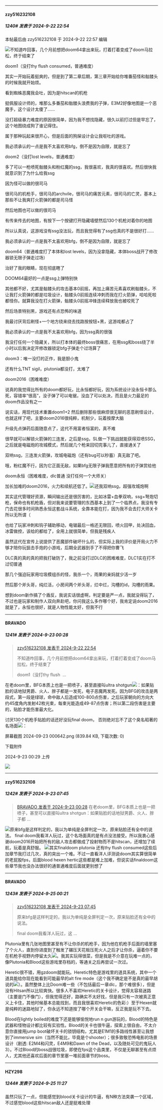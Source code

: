 ﻿
*****

####  zzy516232108  
##### 1240#       发表于 2024-9-22 22:54

 本帖最后由 zzy516232108 于 2024-9-22 22:57 编辑 

<img src="https://static.saraba1st.com/image/smiley/face2017/050.png" referrerpolicy="no-referrer">不知道咋回事，几个月前想把doom64拿出来玩，打着打着变成了doom马拉松，终于结束了

doom1（没打thy flush consumed，普通难度）

其实一开始玩着挺爽的，但是到了第二章后期，第三章开始给你堆番茄怪和骷髅头的时候我就开始烦。

看到蜘蛛恶魔我会吐，因为是hitscan的机枪

挺佩服设计师的，堆那么多番茄和骷髅头浪费我的子弹，E3M2好像地图是一个恶魔手，这个设计太傻了……

没打超级暴力难度的原因很简单，因为我不想找隐藏，很久以前打过但是早忘了，这个地图绕成狗了谁记得住。

属于那种玩起来很开心，但是后面的狗屎设计会让我呕吐的游戏。

我必须承认的一点是我不太喜欢用bfg，倒不是因为自限，就是忘了

doom2（没打lost levels，普通难度）

多了可以一枪喷死骷髅头和粉红魔的ssg，我很喜欢，我真的很喜欢。然后很快我就意识到了为什么给我ssg

因为怪可以做的很司马

很司马的机枪手，很司马的archvile，很司马的痛苦元素，很司马的亡灵，基本上那些不让我爽打火箭弹的都是司马怪

然后地图也可以做的很司马

有传来传去的地图，有按下一个按键打开隐藏墙壁然后130个机枪对着你的地图

所以认真说，这游戏没有ssg没法玩，而且我觉得有了ssg也真的不是很好打……

我必须承认的一点是我不太喜欢用bfg，倒不是因为自限，就是忘了

doom64（普通难度打了本体和lost levels，因为没拿隐藏，本体boss战开了修改器锁无限子弹走过场）

治好了我的眼睛，现在彻底瞎了

DOOM64最好的一点是ssg上弹特别快

其他都不好，尤其是骷髅头的攻击基本0前摇，再加上痛苦元素喜欢刷骷髅头，不让我打火箭弹的都是垃圾设计，骷髅头0前摇连续冲刺而我在打火箭弹，哈哈死啦都怪你。就算我没在打火箭弹，骷髅头0前摇冲锋连续释放我也被咬死了

然后场景特别黑，游戏还有点恐怖的味道

我最讨厌背后刷怪+一个地方绕来绕去找路按按钮+黑，这游戏都占了

我必须承认的一点是我不太喜欢用bfg，因为ssg真的很强

我没打任何一个隐藏关，所以打本体的最终boss很痛苦，在用ssg和boss绕了半小时以后我决定开修改器锁定bfg子弹走个过场算了

doom3：唯一没打的正作，我是胆小鬼

还有什么TNT sigil，plutonia都没打，太难了

doom2016（困难难度）

说真的我觉得比所有的doom都好玩，比永恒都好玩，因为系统设计没永恒卡那么死，容错率“很高”，没子弹了可以电锯，没血了可以处决，而且是火力最足的doom作品没有之一

说实话，用现代技术重置doom1+2 然后删除那些很麻烦很无聊的恶意刷怪设计，也就这样了吧，主要doom2016很纯粹，机制少，玩着按摩大脑

升级先点弹药后面随意点了，这代不用富者恒富的，真不难

很早就可以解锁火箭弹的三连发，之后是ssg，SL做一下挑战就能获得双喷SSG，之后就是电磁炮的攻城模式，然后就几个枪来回切完事儿了，直接通关了

双响ssg，三连发火箭弹，攻城电磁炮（还有bug可以秒蓄）真无敌了吧。

哦，粉红魔不行，因为它正面无敌，如果bfg无限子弹我愿意把所有的子弹赏给他

doom永恒（困难难度，dlc普通 没打任何一个大师关）

加长加难的doom2016，火力和续航还低了。<img src="https://static.saraba1st.com/image/smiley/face2017/067.png" referrerpolicy="no-referrer">还我双响ssg，超强攻城炮啊

其实这代管理好资源，瞬间输出还是很厉害的，比如冰雷+血拳双响，ssg+弩炮切枪，保命也有机枪盾，但对我来说要管理的东西基本上到了一个临界点，我没有专门去花很多时间熟悉永恒这套战斗系统，全靠本能在打，因为我不会去打大师关卡所以无所谓（

也给了玩家冲刺和钩子辅助移动，电锯最后一格还无限回，喷火回甲，处决回血，冰雷做控，该给的都给了，全用上就很简单，但我是残疾人

虽然这代在宣传上说提供了恶魔部件破坏什么的，但实际上我的评价是开局火力不够才陪你玩狙击手炮的小游戏，后期全武器到手了不得把你曹飞

DLC真的真的真的把我打破防了，我之前没打过DLC的困难难度，DLC1实在打不过切普通

那几个强迫玩家用垃圾模组杀的怪，我杀一个，雨果的亲妈就少活一岁

然后那个斧头哥，纯烂活，小房间两个斧头哥，烂中烂，沟槽的id，沟槽的雨果。

想到doom新作搞了个盾反，我说实话很虚啊，判定要是严一点，我就没得玩了，不过也是玩家和制作人双向奔赴吧，你问我这么多作哪个好，我肯定说doom2016就是了，永恒也很好，就是人物性能太好，但我不行


*****

####  BRAVADO  
##### 1241#       发表于 2024-9-23 00:28

<blockquote><a href="httphttps://bbs.saraba1st.com/2b/forum.php?mod=redirect&amp;goto=findpost&amp;pid=66275870&amp;ptid=2062303" target="_blank">zzy516232108 发表于 2024-9-22 22:54</a>

不知道咋回事，几个月前想把doom64拿出来玩，打着打着变成了doom马拉松，终于结束了

doom1（没打thy flush  ...</blockquote>
在老doom里，BFG本质上也是一把喷子，甚至直接叫ultra shotgun<img src="https://static.saraba1st.com/image/smiley/face2017/066.png" referrerpolicy="no-referrer">：如果贴脸的话地狱男爵、火人、胖子都是一发死，电子恶魔两发死。因为BFG的攻击是两段式，第一段是绿球，命中敌人后造成100-800点伤害，之后玩家朝向的方向大约45度角内发射42枚光束，每束光能造成49-87点伤害；所以第二段伤害是主要的，贴脸才能伤害最大化。

讨厌130个机枪手贴脸的话还好没玩final doom， 否则绝对忘不了这个臭名昭著的名场面<img src="https://static.saraba1st.com/image/smiley/face2017/065.png" referrerpolicy="no-referrer">：

屏幕截图 2024-09-23 000642.png
(839.84 KB, 下载次数: 0)

下载附件

2024-9-23 00:29 上传

<img src="https://img.saraba1st.com/forum/202409/23/002934vvakqmvsgkaxpgpz.png" referrerpolicy="no-referrer">


*****

####  zzy516232108  
##### 1242#       发表于 2024-9-23 07:45

<blockquote><a href="httphttps://bbs.saraba1st.com/2b/forum.php?mod=redirect&amp;goto=findpost&amp;pid=66276907&amp;ptid=2062303" target="_blank">BRAVADO 发表于 2024-9-23 00:28</a>
在老doom里，BFG本质上也是一把喷子，甚至可以直接叫ultra shotgun：如果贴脸的话地狱男爵、火人、胖子都 ...</blockquote>
<img src="https://static.saraba1st.com/image/smiley/face2017/068.png" referrerpolicy="no-referrer">原来bfg是这样判定的，我以为单纯是全屏判定一次，原来贴脸还有全中的说法。
final doom我看洋人玩过，这个名场面真的是有点没法接受。所以我衷心感谢doom2016开始把所有的敌人攻击都做成了投射物而不是hitscan，还增加了续航，玩着是真舒服。
<img src="https://static.saraba1st.com/image/smiley/face2017/067.png" referrerpolicy="no-referrer">其实finaldoom plutonia 还有thy flush consumed这些后加章节我打过几次，真的突出一个难。不过一直看洋人评测说doom其实算很简单的老屁股fps，后面blood hexen hertic这些都是难上加难，但说实话finaldoom这些章节我也没办法很好的通普通难度后面就更别想了


*****

####  BRAVADO  
##### 1243#       发表于 2024-9-25 00:21

<blockquote><a href="httphttps://bbs.saraba1st.com/2b/forum.php?mod=redirect&amp;goto=findpost&amp;pid=66277666&amp;ptid=2062303" target="_blank">zzy516232108 发表于 2024-9-23 07:45</a>

原来bfg是这样判定的，我以为单纯是全屏判定一次，原来贴脸还有全中的说法。

final doom我看洋人玩过，这 ...</blockquote>
Plutonia里有几张地图里甚至有不让你杀的机枪手，因为他在机枪手后面的墙里塞了个火人，直到你进度到了触发了碾压天花板压死火人之后才让你杀，逼着你不要在机枪手视野内停留太久<img src="https://static.saraba1st.com/image/smiley/face2017/048.png" referrerpolicy="no-referrer">。我其实玩得很菜，但是我是不介意在玩难一点的，像Plutonia和Blood这些游戏里存档的，等通关之后再尝试一次过。

Heretic很不错，用gzdoom就能玩。Heretic特色是游戏里的道具系统，其中一个道具能给你现在能看到可能最早的alt fire mode（这个我不确定是不是真的最早胡说的<img src="https://static.saraba1st.com/image/smiley/face2017/094.png" referrerpolicy="no-referrer">）。虽然整体上比Doom难一些（不包括最后一章dlc，那个难很多），但是没有Hitsan所以比较爽快。很多人不喜欢Heretic的关卡设计，觉得太容易迷路（主要是门不像门），但我觉得还好，路确实不太好找，但是我只有一次被真正意义上卡住，其他时候基本总能找到，而且我很喜欢Heretic的色彩:）至于Hexen就是纯粹的迷路地狱了，你永远不知道按了哪个开关会干嘛，反正我是玩不下去。

Blood在lightly boiled的难度下还是能够愉悦地run n gun游玩的，Blood的特色是武器和怪物设计都比较有实验性。Blood的关卡也很牛逼，探索上很自由，不太介意你直接用jump boot破坏关卡的锁钥结构，尤其是E1M1的多路线性甚至让我想到了immersive sim（当然不能比，毕竟是个shooter）；很多致敬恐怖电影的场景设计（剧透: E2M4和闪灵，E4M9和Dawn of the Dead，以及随处可见的鬼玩人3）。不过Blood的boss战很垃圾，即使在fps这个品类里，不仅是无聊甚至有点烦人，尤其他还喜欢后面的章节里塞一堆前面章节的boss。


*****

####  HZY298  
##### 1244#       发表于 2024-9-25 11:27

虽然只玩了一点，但能感觉到blood关卡设计的牛逼，有N种方法突袭一个区域，不过感觉blood这些hitscan敌人还是挺难处理

